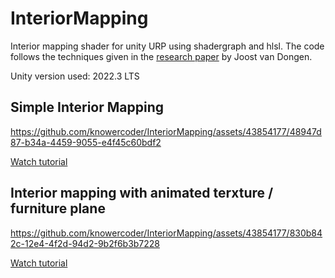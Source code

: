 # InteriorMapping
Interior mapping shader for unity URP using shadergraph and hlsl. The code follows the techniques given in the [research paper](https://www.proun-game.com/Oogst3D/CODING/InteriorMapping/InteriorMapping.pdf) by Joost van Dongen.

Unity version used: 2022.3 LTS

## Simple Interior Mapping

https://github.com/knowercoder/InteriorMapping/assets/43854177/48947d87-b34a-4459-9055-e4f45c60bdf2

[Watch tutorial](https://youtu.be/BHYqg7Le0nY?si=fbQ7-e0iL0gx0kVB)

## Interior mapping with animated terxture / furniture plane

https://github.com/knowercoder/InteriorMapping/assets/43854177/830b842c-12e4-4f2d-94d2-9b2f6b3b7228

[Watch tutorial](https://www.youtube.com/watch?v=4oJ5gbeqHBQ)
